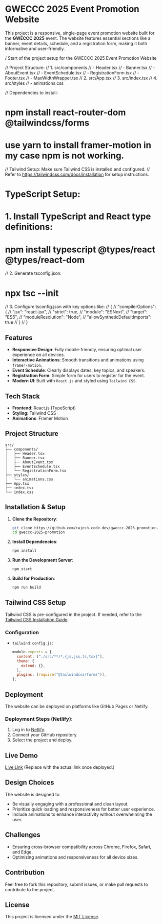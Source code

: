 # GWECCC 2025 Event Promotion Website

This project is a responsive, single-page event promotion website built for the **GWECCC 2025** event. The website features essential sections like a banner, event details, schedule, and a registration form, making it both informative and user-friendly.

/ Start of the project setup for the GWECCC 2025 Event Promotion Website

// Project Structure:
// 1. src/components
// - Header.tsx
// - Banner.tsx
// - AboutEvent.tsx
// - EventSchedule.tsx
// - RegistrationForm.tsx
// - Footer.tsx
// - MaxWidthWrapper.tsx
// 2. src/App.tsx
// 3. src/index.tsx
// 4. src/styles
// - animations.css

// Dependencies to install:

# npm install react-router-dom @tailwindcss/forms

# use yarn to install framer-motion in my case npm is not working.

// Tailwind Setup: Make sure Tailwind CSS is installed and configured.
// Refer to https://tailwindcss.com/docs/installation for setup instructions.

# TypeScript Setup:

# 1. Install TypeScript and React type definitions:

# npm install typescript @types/react @types/react-dom

// 2. Generate tsconfig.json:

# npx tsc --init

// 3. Configure tsconfig.json with key options like:
// {
// "compilerOptions": {
// "jsx": "react-jsx",
// "strict": true,
// "module": "ESNext",
// "target": "ES6",
// "moduleResolution": "Node",
// "allowSyntheticDefaultImports": true
// }
// }

## Features

- **Responsive Design**: Fully mobile-friendly, ensuring optimal user experience on all devices.
- **Interactive Animations**: Smooth transitions and animations using `framer-motion`.
- **Event Schedule**: Clearly displays dates, key topics, and speakers.
- **Registration Form**: Simple form for users to register for the event.
- **Modern UI**: Built with `React.js` and styled using `Tailwind CSS`.

## Tech Stack

- **Frontend**: React.js (TypeScript)
- **Styling**: Tailwind CSS
- **Animations**: Framer Motion

## Project Structure

```
src/
├── components/
│   ├── Header.tsx
│   ├── Banner.tsx
│   ├── AboutEvent.tsx
│   ├── EventSchedule.tsx
│   └── RegistrationForm.tsx
├── styles/
│   └── animations.css
├── App.tsx
├── index.tsx
└── index.css
```

## Installation & Setup

1. **Clone the Repository**:

   ```bash
   git clone https://github.com/rajesh-code-dev/gweccc-2025-promotion.git
   cd gweccc-2025-promotion
   ```

2. **Install Dependencies**:

   ```bash
   npm install
   ```

3. **Run the Development Server**:

   ```bash
   npm start
   ```

4. **Build for Production**:
   ```bash
   npm run build
   ```

## Tailwind CSS Setup

Tailwind CSS is pre-configured in the project. If needed, refer to the [Tailwind CSS Installation Guide](https://tailwindcss.com/docs/installation).

### Configuration

- `tailwind.config.js`:
  ```js
  module.exports = {
    content: ["./src/**/*.{js,jsx,ts,tsx}"],
    theme: {
      extend: {},
    },
    plugins: [require("@tailwindcss/forms")],
  };
  ```

## Deployment

The website can be deployed on platforms like GitHub Pages or Netlify.

### Deployment Steps (Netlify):

1. Log in to [Netlify](https://www.netlify.com/).
2. Connect your GitHub repository.
3. Select the project and deploy.

## Live Demo

[Live Link](#) (Replace with the actual link once deployed.)

## Design Choices

The website is designed to:

- Be visually engaging with a professional and clean layout.
- Prioritize quick loading and responsiveness for better user experience.
- Include animations to enhance interactivity without overwhelming the user.

## Challenges

- Ensuring cross-browser compatibility across Chrome, Firefox, Safari, and Edge.
- Optimizing animations and responsiveness for all device sizes.

## Contribution

Feel free to fork this repository, submit issues, or make pull requests to contribute to the project.

## License

This project is licensed under the [MIT License](LICENSE).
